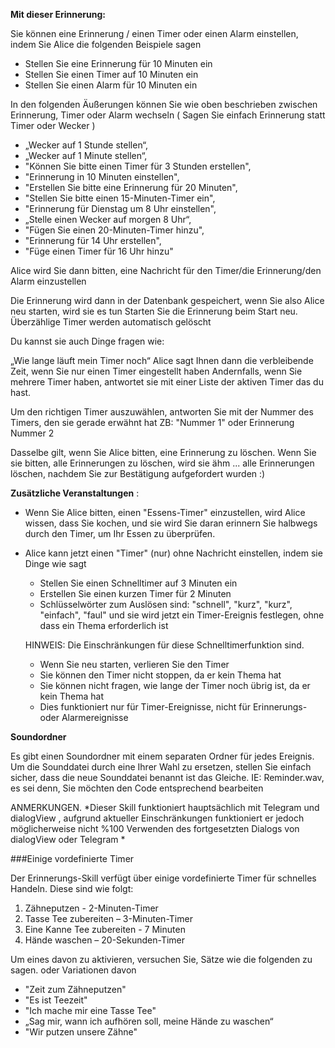 
**Mit dieser Erinnerung:**

Sie können eine Erinnerung / einen Timer oder einen Alarm einstellen, indem Sie Alice die folgenden Beispiele sagen

- Stellen Sie eine Erinnerung für 10 Minuten ein
- Stellen Sie einen Timer auf 10 Minuten ein
- Stellen Sie einen Alarm für 10 Minuten ein

In den folgenden Äußerungen können Sie wie oben beschrieben zwischen Erinnerung, Timer oder Alarm wechseln
( Sagen Sie einfach Erinnerung statt Timer oder Wecker )

 - „Wecker auf 1 Stunde stellen“,
 - „Wecker auf 1 Minute stellen“,
 - "Können Sie bitte einen Timer für 3 Stunden erstellen",
 - "Erinnerung in 10 Minuten einstellen",
 - "Erstellen Sie bitte eine Erinnerung für 20 Minuten",
 - "Stellen Sie bitte einen 15-Minuten-Timer ein",
 - "Erinnerung für Dienstag um 8 Uhr einstellen",
 - „Stelle einen Wecker auf morgen 8 Uhr“,
 - "Fügen Sie einen 20-Minuten-Timer hinzu",
 - "Erinnerung für 14 Uhr erstellen",
 - "Füge einen Timer für 16 Uhr hinzu"
 
 Alice wird Sie dann bitten, eine Nachricht für den Timer/die Erinnerung/den Alarm einzustellen
 
 Die Erinnerung wird dann in der Datenbank gespeichert, wenn Sie also Alice neu starten, wird sie es tun
 Starten Sie die Erinnerung beim Start neu. Überzählige Timer werden automatisch gelöscht
 
 Du kannst sie auch Dinge fragen wie:
 
 „Wie lange läuft mein Timer noch“
  Alice sagt Ihnen dann die verbleibende Zeit, wenn Sie nur einen Timer eingestellt haben
  Andernfalls, wenn Sie mehrere Timer haben, antwortet sie mit einer Liste der aktiven Timer
  das du hast.
  
  Um den richtigen Timer auszuwählen, antworten Sie mit der Nummer des Timers, den sie gerade erwähnt hat
  ZB: "Nummer 1"
    oder Erinnerung Nummer 2
    
  Dasselbe gilt, wenn Sie Alice bitten, eine Erinnerung zu löschen.
  Wenn Sie sie bitten, alle Erinnerungen zu löschen, wird sie ähm ... alle Erinnerungen löschen, nachdem Sie zur Bestätigung aufgefordert wurden :)
 
 **Zusätzliche Veranstaltungen** :
 - Wenn Sie Alice bitten, einen "Essens-Timer" einzustellen, wird Alice wissen, dass Sie kochen, und sie wird Sie daran erinnern
    Sie halbwegs durch den Timer, um Ihr Essen zu überprüfen.
 - Alice kann jetzt einen "Timer" (nur) ohne Nachricht einstellen, indem sie Dinge wie sagt
    * Stellen Sie einen Schnelltimer auf 3 Minuten ein
    * Erstellen Sie einen kurzen Timer für 2 Minuten
    * Schlüsselwörter zum Auslösen sind: "schnell", "kurz", "kurz", "einfach", "faul"
    und sie wird jetzt ein Timer-Ereignis festlegen, ohne dass ein Thema erforderlich ist
    
    HINWEIS: Die Einschränkungen für diese Schnelltimerfunktion sind.
    * Wenn Sie neu starten, verlieren Sie den Timer
    * Sie können den Timer nicht stoppen, da er kein Thema hat
    * Sie können nicht fragen, wie lange der Timer noch übrig ist, da er kein Thema hat
    * Dies funktioniert nur für Timer-Ereignisse, nicht für Erinnerungs- oder Alarmereignisse
     
 **Soundordner**
 
 Es gibt einen Soundordner mit einem separaten Ordner für jedes Ereignis.
 Um die Sounddatei durch eine Ihrer Wahl zu ersetzen, stellen Sie einfach sicher, dass die neue Sounddatei benannt ist
    das Gleiche. IE: Reminder.wav, es sei denn, Sie möchten den Code entsprechend bearbeiten
 
     
ANMERKUNGEN. *Dieser Skill funktioniert hauptsächlich mit Telegram und dialogView , aufgrund aktueller Einschränkungen funktioniert er jedoch möglicherweise nicht %100
Verwenden des fortgesetzten Dialogs von dialogView oder Telegram *

###Einige vordefinierte Timer

Der Erinnerungs-Skill verfügt über einige vordefinierte Timer für schnelles Handeln.
Diese sind wie folgt:

1. Zähneputzen - 2-Minuten-Timer
2. Tasse Tee zubereiten – 3-Minuten-Timer
3. Eine Kanne Tee zubereiten - 7 Minuten
4. Hände waschen – 20-Sekunden-Timer

Um eines davon zu aktivieren, versuchen Sie, Sätze wie die folgenden zu sagen. oder Variationen davon

- "Zeit zum Zähneputzen"
- "Es ist Teezeit"
- "Ich mache mir eine Tasse Tee"
- „Sag mir, wann ich aufhören soll, meine Hände zu waschen“
- "Wir putzen unsere Zähne"